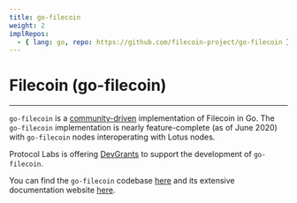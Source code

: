 ```yaml
---
title: go-filecoin
weight: 2
implRepos: 
  - { lang: go, repo: https://github.com/filecoin-project/go-filecoin }
---
```


# Filecoin (go-filecoin)
---

`go-filecoin` is a [community-driven](https://filecoin.io/blog/roadmap-update-june-2020/#what-s-next) implementation of Filecoin in Go. The `go-filecoin` implementation is nearly feature-complete (as of June 2020) with `go-filecoin` nodes interoperating with Lotus nodes.

Protocol Labs is offering [DevGrants](https://github.com/filecoin-project/devgrants/issues/140) to support the development of `go-filecoin`.

You can find the `go-filecoin` codebase [here](https://github.com/filecoin-project/go-filecoin) and its extensive documentation website [here](https://go.filecoin.io/).